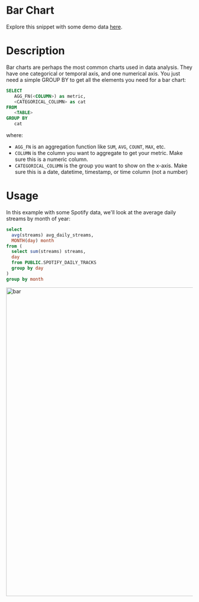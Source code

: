 # Bar Chart

Explore this snippet with some demo data [here](https://count.co/n/CmSsFFvSJfz?vm=e).

# Description

Bar charts are perhaps the most common charts used in data analysis. They have one categorical or temporal axis, and one numerical axis. 
You just need a simple GROUP BY to get all the elements you need for a bar chart: 

```sql
SELECT 
   AGG_FN(<COLUMN>) as metric,
   <CATEGORICAL_COLUMN> as cat
FROM 
   <TABLE>
GROUP BY
   cat
```

where: 
- `AGG_FN` is an aggregation function like `SUM`, `AVG`, `COUNT`, `MAX`, etc.
- `COLUMN` is the column you want to aggregate to get your metric. Make sure this is a numeric column.
- `CATEGORICAL_COLUMN` is the group you want to show on the x-axis. Make sure this is a date, datetime, timestamp, or time column (not a number)

# Usage

In this example with some Spotify data, we'll look at the average daily streams by month of year:

```sql
select
  avg(streams) avg_daily_streams,
  MONTH(day) month
from (
  select sum(streams) streams, 
  day 
  from PUBLIC.SPOTIFY_DAILY_TRACKS
  group by day
)
group by month
```
<img width="832" alt="bar" src="https://user-images.githubusercontent.com/42146708/124851863-31c45a80-df58-11eb-91ae-3f5961f844f8.png">
